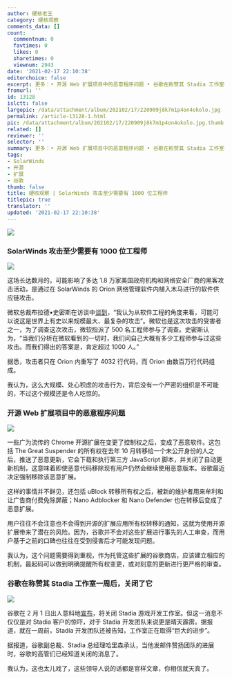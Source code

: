 ```yaml
---
author: 硬核老王
category: 硬核观察
comments_data: []
count:
  commentnum: 0
  favtimes: 0
  likes: 0
  sharetimes: 0
  viewnum: 2943
date: '2021-02-17 22:10:38'
editorchoice: false
excerpt: 更多：• 开源 Web 扩展项目中的恶意程序问题 • 谷歌在称赞其 Stadia 工作室一周后，关闭了它
fromurl: ''
id: 13128
islctt: false
largepic: /data/attachment/album/202102/17/220909j8k7m1p4on4okolo.jpg
permalink: /article-13128-1.html
pic: /data/attachment/album/202102/17/220909j8k7m1p4on4okolo.jpg.thumb.jpg
related: []
reviewer: ''
selector: ''
summary: 更多：• 开源 Web 扩展项目中的恶意程序问题 • 谷歌在称赞其 Stadia 工作室一周后，关闭了它
tags:
- SolarWinds
- 开源
- 扩展
- 谷歌
thumb: false
title: 硬核观察 | SolarWinds 攻击至少需要有 1000 位工程师
titlepic: true
translator: ''
updated: '2021-02-17 22:10:38'
---
```


![](/data/attachment/album/202102/17/220909j8k7m1p4on4okolo.jpg)


### SolarWinds 攻击至少需要有 1000 位工程师


![](/data/attachment/album/202102/17/220929zqb1bc7ef7wlxcx7.jpg)


这场长达数月的，可能影响了多达 1.8 万家美国政府机构和网络安全厂商的黑客攻击活动，是通过在 SolarWinds 的 Orion 网络管理软件内植入木马进行的软件供应链攻击。


微软总裁布拉德•史密斯在访谈中[谈到](https://www.cbsnews.com/news/solarwinds-hack-russia-cyberattack-60-minutes-2021-02-14/)，“我认为从软件工程的角度来看，可能可以说这是世界上有史以来规模最大、最复杂的攻击”。微软也是这次攻击的受害者之一，为了调查这次攻击，微软指派了 500 名工程师参与了调查。史密斯认为，“当我们分析在微软看到的一切时，我们问自己大概有多少工程师参与过这些攻击。而我们得出的答案是，肯定超过 1000 人。”


据悉，攻击者只在 Orion 内重写了 4032 行代码，而 Orion 由数百万行代码组成。


我认为，这么大规模、处心积虑的攻击行为，背后没有一个严密的组织是不可能的，不过这个规模还是令人吃惊的。


### 开源 Web 扩展项目中的恶意程序问题


![](/data/attachment/album/202102/17/220950oe04kavoj4szobes.jpg)


一些广为流传的 Chrome 开源扩展在变更了控制权之后，变成了恶意软件。这包括 The Great Suspender 的所有权在去年 10 月转移给一个未公开身份的人之后，推送了恶意更新，它会下载和执行第三方 JavaScript 脚本，并关闭了自动更新机制，这意味着即使恶意代码移除现有用户仍然会继续使用恶意版本。谷歌最近决定强制移除该恶意扩展。


这样的事情并不鲜见，还包括 uBlock 转移所有权之后，被新的维护者用来牟利和让广告商付费免除屏蔽；Nano Adblocker 和 Nano Defender 也在转移后变成了恶意扩展。


用户往往不会注意也不会得到开源的扩展应用所有权转移的通知，这就为使用开源扩展带来了潜在的风险。因为，谷歌并不会对这些扩展进行事先的人工审查，而用户基于之前的口碑也往往在受到侵害后才可能发现问题。


我认为，这个问题需要得到重视，作为托管这些扩展的谷歌商店，应该建立相应的机制，最起码可以做到明确提醒所有权变更，或对刻意的更新进行更严格的审查。


### 谷歌在称赞其 Stadia 工作室一周后，关闭了它


![](/data/attachment/album/202102/17/221017vfrzm7676h5kkma8.jpg)


谷歌在 2 月 1 日出人意料地[宣布](https://www.theverge.com/2021/2/1/22260803/google-stadia-game-development-studio-shut-down-jade-raymond)，将关闭 Stadia 游戏开发工作室。但这一消息不仅仅是对 Stadia 客户的惊吓，对于 Stadia 开发团队来说更是晴天霹雳。据报道，就在一周前，Stadia 开发团队还被告知，工作室正在取得“巨大的进步”。


据报道，谷歌副总裁、Stadia 总经理哈里森承认，当他发邮件赞扬团队的进展时，谷歌的高管们已经知道关闭的消息了。


我认为，这也太儿戏了，这些领导人说的话都是官样文章，你相信就天真了。